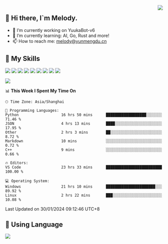 <a href="#">
  <img align="right" src="https://github-readme-stats.vercel.app/api?username=melodyyuuka&count_private=true&show_icons=true" />
</a>

## **👋 Hi there, I`m Melody.**

- 🔭 I’m currently working on YuukaBot-v6
- 🌱 I’m currently learning: AI, Go, Rust and more!
- 📫 How to reach me: melody@yunmengdu.cn

## 🌟 **My Skills** 

![](https://img.shields.io/badge/-Python-3e74a2?style=flat-square&logo=Python&logoColor=fff)
![](https://img.shields.io/badge/-Java-007396?style=flat-square&logo=OpenJDK&logoColor=fff)
![](https://img.shields.io/badge/-Node.js-339933?style=flat-square&logo=Node.js&logoColor=fff)
![](https://img.shields.io/badge/-Git-f05032?style=flat-square&logo=git&logoColor=fff)
![](https://img.shields.io/badge/-PostgreSQL-4169e1?style=flat-square&logo=PostgreSQL&logoColor=fff)
![](https://img.shields.io/badge/-Rust-000000?style=flat-square&logo=rust&logoColor=fff)
![](https://img.shields.io/badge/-VSCode-007acc?style=flat-square&logo=Visual-Studio-Code&logoColor=fff)
![](https://img.shields.io/badge/-FastAPI-009688?style=flat-square&logo=FastAPI&logoColor=fff)
![](https://img.shields.io/badge/-Linux-000000?style=flat-square&logo=Linux&logoColor=fff)


![](https://wakatime.com/badge/user/fa6dc0e2-47c5-4d2d-ae45-69fec6f2122c.svg)

<!--START_SECTION:waka-->
📊 **This Week I Spent My Time On** 

```text
🕑︎ Time Zone: Asia/Shanghai

💬 Programming Languages: 
Python                   16 hrs 50 mins      ██████████████████░░░░░░░   71.46 % 
JSON                     4 hrs 13 mins       ████░░░░░░░░░░░░░░░░░░░░░   17.95 % 
Other                    2 hrs 3 mins        ██░░░░░░░░░░░░░░░░░░░░░░░    8.72 % 
Markdown                 10 mins             ░░░░░░░░░░░░░░░░░░░░░░░░░    0.72 % 
C++                      9 mins              ░░░░░░░░░░░░░░░░░░░░░░░░░    0.66 % 

🔥 Editors: 
VS Code                  23 hrs 33 mins      █████████████████████████   100.00 % 

💻 Operating System: 
Windows                  21 hrs 10 mins      ██████████████████████░░░   89.92 % 
Linux                    2 hrs 22 mins       ███░░░░░░░░░░░░░░░░░░░░░░   10.08 % 
```


 Last Updated on 30/01/2024 09:12:46 UTC+8
<!--END_SECTION:waka-->

## 🥰 **Using Language**

![](https://github-readme-stats.vercel.app/api/wakatime?username=MelodyYuyuko&layout=compact&hide_border=true)

